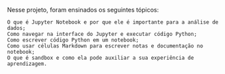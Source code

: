 Nesse projeto, foram ensinados os seguintes tópicos:

    O que é Jupyter Notebook e por que ele é importante para a análise de dados;
    Como navegar na interface do Jupyter e executar código Python;
    Como escrever código Python em um notebook;
    Como usar células Markdown para escrever notas e documentação no notebook;
    O que é sandbox e como ela pode auxiliar a sua experiência de aprendizagem.
